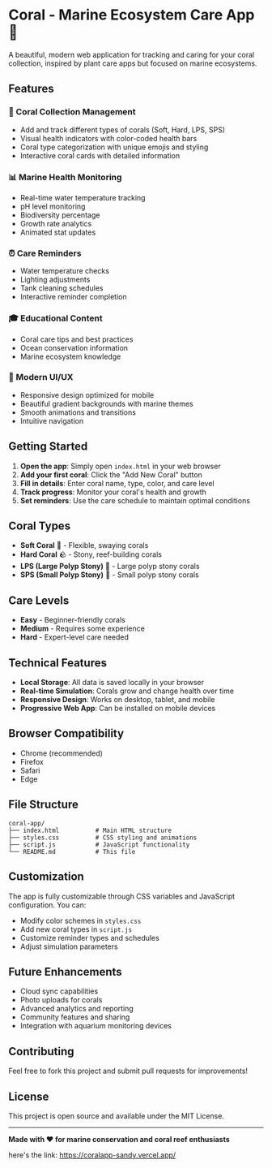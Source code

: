 # Coral - Marine Ecosystem Care App 🌊

A beautiful, modern web application for tracking and caring for your coral collection, inspired by plant care apps but focused on marine ecosystems.

## Features

### 🪸 Coral Collection Management
- Add and track different types of corals (Soft, Hard, LPS, SPS)
- Visual health indicators with color-coded health bars
- Coral type categorization with unique emojis and styling
- Interactive coral cards with detailed information

### 📊 Marine Health Monitoring
- Real-time water temperature tracking
- pH level monitoring
- Biodiversity percentage
- Growth rate analytics
- Animated stat updates

### ⏰ Care Reminders
- Water temperature checks
- Lighting adjustments
- Tank cleaning schedules
- Interactive reminder completion

### 🎓 Educational Content
- Coral care tips and best practices
- Ocean conservation information
- Marine ecosystem knowledge

### 📱 Modern UI/UX
- Responsive design optimized for mobile
- Beautiful gradient backgrounds with marine themes
- Smooth animations and transitions
- Intuitive navigation

## Getting Started

1. **Open the app**: Simply open `index.html` in your web browser
2. **Add your first coral**: Click the "Add New Coral" button
3. **Fill in details**: Enter coral name, type, color, and care level
4. **Track progress**: Monitor your coral's health and growth
5. **Set reminders**: Use the care schedule to maintain optimal conditions

## Coral Types

- **Soft Coral** 🪸 - Flexible, swaying corals
- **Hard Coral** 🪨 - Stony, reef-building corals  
- **LPS (Large Polyp Stony)** 🌺 - Large polyp stony corals
- **SPS (Small Polyp Stony)** 🌿 - Small polyp stony corals

## Care Levels

- **Easy** - Beginner-friendly corals
- **Medium** - Requires some experience
- **Hard** - Expert-level care needed

## Technical Features

- **Local Storage**: All data is saved locally in your browser
- **Real-time Simulation**: Corals grow and change health over time
- **Responsive Design**: Works on desktop, tablet, and mobile
- **Progressive Web App**: Can be installed on mobile devices

## Browser Compatibility

- Chrome (recommended)
- Firefox
- Safari
- Edge

## File Structure

```
coral-app/
├── index.html          # Main HTML structure
├── styles.css          # CSS styling and animations
├── script.js           # JavaScript functionality
└── README.md           # This file
```

## Customization

The app is fully customizable through CSS variables and JavaScript configuration. You can:

- Modify color schemes in `styles.css`
- Add new coral types in `script.js`
- Customize reminder types and schedules
- Adjust simulation parameters

## Future Enhancements

- Cloud sync capabilities
- Photo uploads for corals
- Advanced analytics and reporting
- Community features and sharing
- Integration with aquarium monitoring devices

## Contributing

Feel free to fork this project and submit pull requests for improvements!

## License

This project is open source and available under the MIT License.

---

**Made with ❤️ for marine conservation and coral reef enthusiasts**

here's the link:
https://coralapp-sandy.vercel.app/
